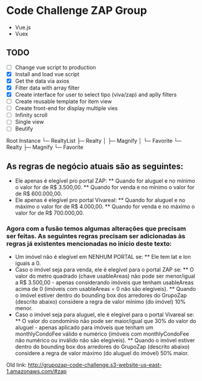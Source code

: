# Code Challenge ZAP Group

* Vue.js
* Vuex

## TODO
- [ ] Change vue script to production
- [x] Install and load vue script
- [x] Get the data via axios
- [x] Filter data with array filter
- [x] Create interface for user to select tipo (viva/zap) and aplly filters
- [ ] Create reusable template for item view
- [ ] Create front-end for display multiple vies
- [ ] Infinity scroll
- [ ] Single view
- [ ] Beutify

Root Instance
└─ RealtyList
   ├─ Realty
   │  ├─ Magnify
   │  └─ Favorite
   └─ Realty
      ├─ Magnify
      └─ Favorite


## As regras de negócio atuais são as seguintes:

 * Ele apenas é elegível pro portal ZAP:
 ** Quando for aluguel e no mínimo o valor for de R$ 3.500,00.
 ** Quando for venda e no mínimo o valor for de R$ 600.000,00.
 * Ele apenas é elegível pro portal Vivareal:
 ** Quando for aluguel e no máximo o valor for de R$ 4.000,00.
 ** Quando for venda e no máximo o valor for de R$ 700.000,00.

### Agora com a fusão temos algumas alterações que precisam ser feitas. As seguintes regras precisam ser adicionadas às regras já existentes mencionadas no início deste texto:

 * Um imóvel não é elegível em NENHUM PORTAL se:
 ** Ele tem lat e lon iguais a 0.
 * Caso o imóvel seja para venda, ele é elegível para o portal ZAP se:
 ** O valor do metro quadrado (chave usableAreas) não pode ser menor/igual a R$ 3.500,00 - apenas considerando imóveis que tenham usableAreas acima de 0 (imóveis com usableAreas = 0 não são elegíveis).
 ** Quando o imóvel estiver dentro do bounding box dos arredores do GrupoZap (descrito abaixo) considere a regra de valor mínimo (do imóvel) 10% menor.
 * Caso o imóvel seja para aluguel, ele é elegível para o portal Vivareal se:
 ** O valor do condomínio não pode ser maior/igual que 30% do valor do aluguel - apenas aplicado para imóveis que tenham um monthlyCondoFee válido e numérico (imóveis com monthlyCondoFee não numérico ou inválido não são elegíveis).
 ** Quando o imóvel estiver dentro do bounding box dos arredores do GrupoZap (descrito abaixo) considere a regra de valor máximo (do aluguel do imóvel) 50% maior.

Old link: http://grupozap-code-challenge.s3-website-us-east-1.amazonaws.com/#zap